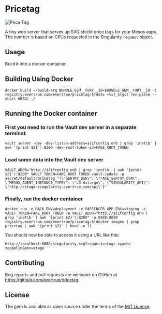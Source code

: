 # Pricetag

![Price Tag](https://img.shields.io/badge/price-25.33%2Fhr-lightgray.svg "Price Tag")

A tiny web server that serves up SVG shield price tags for your Mesos apps. The number is based on CPUs requested in the Singularity `request` object.

## Usage

Build it into a docker container.

## Building Using Docker

```
docker build --build-arg BUNDLE_GEM__FURY__IO=$BUNDLE_GEM__FURY__IO -t registry.evertrue.com/evertrue/pricetag:$(date +%s)_$(git rev-parse --short HEAD) ./
```

## Running the Docker container

### First you need to run the Vault dev server in a separate terminal:

```
vault server -dev -dev-listen-address=$(ifconfig en0 | grep 'inet\b' | awk '{print $2}'):8200 -dev-root-token-id=FAKE_ROOT_TOKEN
```

### Load some data into the Vault dev server

```
VAULT_ADDR="http://$(ifconfig en0 | grep 'inet\b' | awk '{print $2}'):8200" VAULT_TOKEN=FAKE_ROOT_TOKEN vault-update -p secret/default/pricetag "{\"SENTRY_DSN\": \"FAKE_SENTRY_DSN\", \"MESOS_AGENT_INSTANCE_TYPE\": \"c3.4xlarge\", \"SINGULARITY_API\": \"http://stage-singularity.evertrue.com/api\"}"
```

### Finally, run the docker container

```
docker run -e RACK_ENV=deployment -e PASSENGER_APP_ENV=staging -e VAULT_TOKEN=FAKE_ROOT_TOKEN -e VAULT_ADDR="http://$(ifconfig en0 | grep 'inet\b' | awk '{print $2}'):8200" -p 8080:8080 registry.evertrue.com/evertrue/pricetag:$(docker images | grep pricetag | awk '{print $2}' | head -n 1)
```

You should now be able to access it using a URL like this:

```
http://localhost:8080/singularity.svg?request=stage-apache-zeppelin&env=stage
```

## Contributing

Bug reports and pull requests are welcome on GitHub at https://github.com/evertrue/pricetag.

## License

The gem is available as open source under the terms of the [MIT License](http://opensource.org/licenses/MIT).

